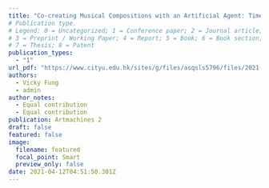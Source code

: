 ```yaml
---
title: "Co-creating Musical Compositions with an Artificial Agent: Time-travel through Machine Learning"
# Publication type.
# Legend: 0 = Uncategorized; 1 = Conference paper; 2 = Journal article;
# 3 = Preprint / Working Paper; 4 = Report; 5 = Book; 6 = Book section;
# 7 = Thesis; 8 = Patent
publication_types:
  - "1"
url_pdf: "https://www.cityu.edu.hk/sites/g/files/asqsls5796/files/2021-05/Co-creating%20Musical%20Compositions%20with%20an%20Artificial%20Agent%20Time-travel%20through%20Machine%20Learning.pdf"
authors:
  - Vicky Fung
  - admin
author_notes:
  - Equal contribution
  - Equal contribution
publication: Artmachines 2
draft: false
featured: false
image:
  filename: featured
  focal_point: Smart
  preview_only: false
date: 2021-04-12T04:51:50.301Z
---
```

